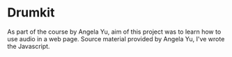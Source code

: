 # Drumkit
As part of the course by Angela Yu, aim of this project was to learn how to use audio in a web page. Source material provided by Angela Yu, I've wrote the Javascript. 
